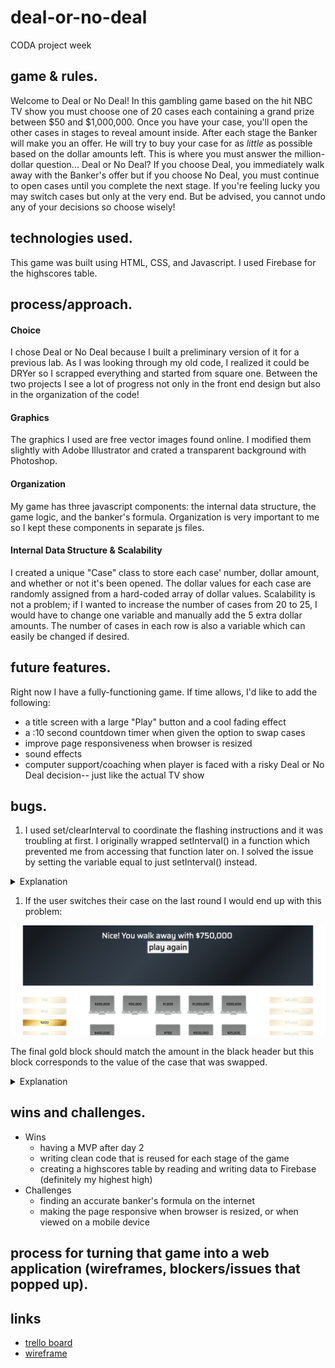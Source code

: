 # deal-or-no-deal
CODA project week

## game & rules.
Welcome to Deal or No Deal! In this gambling game based on the hit NBC TV show you must choose one of 20 cases each containing a grand prize between $50 and $1,000,000. Once you have your case, you'll open the other cases in stages to reveal amount inside. After each stage the Banker will make you an offer. He will try to buy your case for as *little* as possible based on the dollar amounts left. This is where you must answer the million-dollar question... Deal or No Deal? If you choose Deal, you immediately walk away with the Banker's offer but if you choose No Deal, you must continue to open cases until you complete the next stage. If you're feeling lucky you may switch cases but only at the very end. But be advised, you cannot undo any of your decisions so choose wisely!

## technologies used.
This game was built using HTML, CSS, and Javascript. I used Firebase for the highscores table.

## process/approach.

#### Choice
I chose Deal or No Deal because I built a preliminary version of it for a previous lab. As I was looking through my old code, I realized it could be DRYer so I scrapped everything and started from square one. Between the two projects I see a lot of progress not only in the
front end design but also in the organization of the code!

#### Graphics
The graphics I used are free vector images found online. I modified them slightly with Adobe Illustrator and crated a transparent background with Photoshop.

#### Organization
My game has three javascript components: the internal data structure, the game logic, and the banker's formula. Organization is very important to me so I kept these components in separate js files.

#### Internal Data Structure & Scalability
I created a unique "Case" class to store each case' number, dollar amount, and whether or not it's been opened. The dollar values for each case are randomly assigned from a hard-coded array of dollar values. Scalability is not a problem; if I wanted to increase the number of cases from 20 to 25, I would have to change one variable  and manually add the 5 extra dollar amounts. The number of cases in each row is also a variable which can easily be changed if desired.

## future features.
Right now I have a fully-functioning game. If time allows, I'd like to add the following:
  * a title screen with a large "Play" button and a cool fading effect
  * a :10 second countdown timer when given the option to swap cases
  * improve page responsiveness when browser is resized
  * sound effects
  * computer support/coaching when player is faced with a risky Deal or No Deal decision-- just like the actual TV show

## bugs.
1. I used set/clearInterval to coordinate the flashing instructions and it was troubling at first. I originally wrapped setInterval() in  a function which prevented me from accessing that function later on. I solved the issue by setting the variable equal to just setInterval() instead.

  <details>
  <summary>Explanation</summary>
    Before: <br>

    var interval = function(){
      setInterval(..., 1200);
    }

    <br><br>
    After: <br>

    var interval = setInterval(function(){
      .
      .
      .
    }, 1200);

    <br><br>
  </details>


1. If the user switches their case on the last round I would end up with this problem:

  ![Image](bugs/end-screen.png)

  The final gold block should match the amount in the black header but this block corresponds to the value of the case that was swapped.  <details>
  <summary>Explanation</summary>
  <br>
    When the user chooses his/her case at the beginning of the game, that case's class changes from "case" to "selected". When a case is opened, its class changes from "case" to "opened". But if a case is swapped at the end, its retains the class "selected". I have a function that fades out the gold block matching the value of each "opened" case, so what I forgot to do here was to (1) fade out the case on the board with the "selected" class and (2) keep the block corresponding to the case that was won.
  </details>




## wins and challenges.
* Wins
  * having a MVP after day 2
  * writing clean code that is reused for each stage of the game
  * creating a highscores table by reading and writing data to Firebase (definitely my highest high)
* Challenges
  * finding an accurate banker's formula on the internet
  * making the page responsive when browser is resized, or when viewed on a mobile device

##  process for turning that game into a web application (wireframes, blockers/issues that popped up).


## links
* [trello board](http://google.com)
* [wireframe](https://wireframe.cc/P2djAa)

